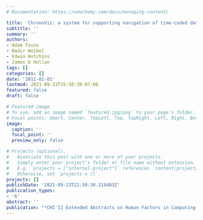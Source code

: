 ```yaml
---
# Documentation: https://wowchemy.com/docs/managing-content/

title: 'ChronoViz: a system for supporting navigation of time-coded data'
subtitle: ''
summary: ''
authors:
- Adam Fouse
- Nadir Weibel
- Edwin Hutchins
- James D Hollan
tags: []
categories: []
date: '2011-01-01'
lastmod: 2021-09-23T15:50:30-07:00
featured: false
draft: false

# Featured image
# To use, add an image named `featured.jpg/png` to your page's folder.
# Focal points: Smart, Center, TopLeft, Top, TopRight, Left, Right, BottomLeft, Bottom, BottomRight.
image:
  caption: ''
  focal_point: ''
  preview_only: false

# Projects (optional).
#   Associate this post with one or more of your projects.
#   Simply enter your project's folder or file name without extension.
#   E.g. `projects = ["internal-project"]` references `content/project/deep-learning/index.md`.
#   Otherwise, set `projects = []`.
projects: []
publishDate: '2021-09-23T22:50:30.318483Z'
publication_types:
- '6'
abstract: ''
publication: "*CHI'11 Extended Abstracts on Human Factors in Computing Systems*"
---
```

